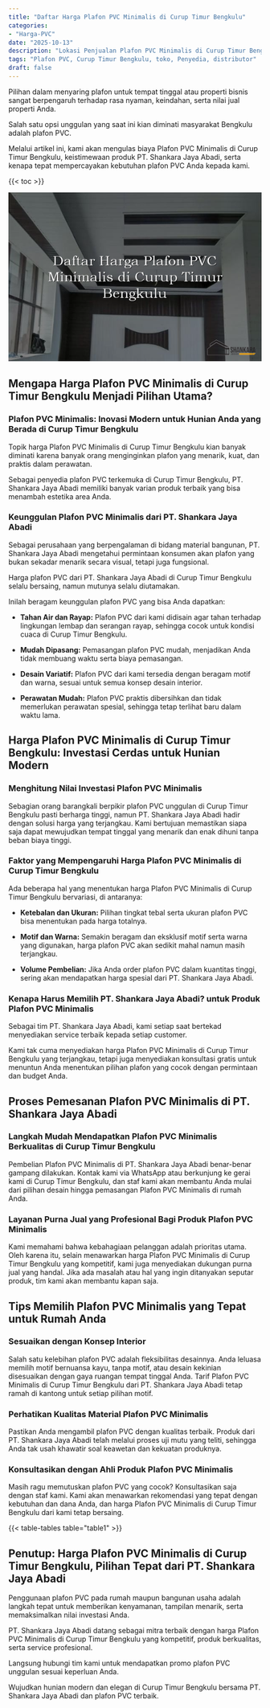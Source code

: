 ```yaml
---
title: "Daftar Harga Plafon PVC Minimalis di Curup Timur Bengkulu"
categories: 
- "Harga-PVC"
date: "2025-10-13"
description: "Lokasi Penjualan Plafon PVC Minimalis di Curup Timur Bengkulu bagi tempat tinggal, kantor, serta toko. Material unggulan, variasi motif, variasi warna modern, beserta servis penempatan dikerjakan oleh tim profesional serta garansi resmi!|Servis distribusi Plafon PVC Minimalis di Curup Timur Bengkulu bagi kebutuhan rumah, perkantoran, maupun ritel, beserta panel berkualitas dan instalasi oleh tenaga ahli ahli dan kepastian resmi.|Solusi Plafon PVC Minimalis di Curup Timur Bengkulu yang terbukti bagi rumah, kantor, serta ritel, bersama produk terbaik dan penempatan ditangani oleh teknisi berpengalaman serta kepastian resmi.|Penyediaan Plafon PVC Minimalis di Curup Timur Bengkulu bagi hunian, office, serta toko, dengan produk berkualitas dan pemasangan dikerjakan oleh tim profesional, disertai dengan kepastian resmi.}"
tags: "Plafon PVC, Curup Timur Bengkulu, toko, Penyedia, distributor"
draft: false
---
```


Pilihan dalam menyaring plafon untuk tempat tinggal atau properti bisnis sangat berpengaruh terhadap rasa nyaman, keindahan, serta nilai jual properti Anda.

Salah satu opsi unggulan yang saat ini kian diminati masyarakat Bengkulu adalah plafon PVC.

Melalui artikel ini, kami akan mengulas biaya Plafon PVC Minimalis di Curup Timur Bengkulu, keistimewaan produk PT. Shankara Jaya Abadi, serta kenapa tepat mempercayakan kebutuhan plafon PVC Anda kepada kami.

{{< toc >}}

![Daftar Harga Plafon PVC Minimalis di Curup Timur Bengkulu](/images/Harga-PVC/Daftar-Harga-Plafon-PVC-Minimalis-di-Curup-Timur-Bengkulu.png)


## Mengapa Harga Plafon PVC Minimalis di Curup Timur Bengkulu Menjadi Pilihan Utama?

### Plafon PVC Minimalis: Inovasi Modern untuk Hunian Anda yang Berada di Curup Timur Bengkulu

Topik harga Plafon PVC Minimalis di Curup Timur Bengkulu kian banyak diminati karena banyak orang menginginkan plafon yang menarik, kuat, dan praktis dalam perawatan.

Sebagai penyedia plafon PVC terkemuka di Curup Timur Bengkulu, PT. Shankara Jaya Abadi memiliki banyak varian produk terbaik yang bisa menambah estetika area Anda.

### Keunggulan Plafon PVC Minimalis dari PT. Shankara Jaya Abadi

Sebagai perusahaan yang berpengalaman di bidang material bangunan, PT. Shankara Jaya Abadi mengetahui permintaan konsumen akan plafon yang bukan sekadar menarik secara visual, tetapi juga fungsional.

Harga plafon PVC dari PT. Shankara Jaya Abadi di Curup Timur Bengkulu selalu bersaing, namun mutunya selalu diutamakan.

Inilah beragam keunggulan plafon PVC yang bisa Anda dapatkan:

- **Tahan Air dan Rayap:** Plafon PVC dari kami didisain agar tahan terhadap lingkungan lembap dan serangan rayap, sehingga cocok untuk kondisi cuaca di Curup Timur Bengkulu.

- **Mudah Dipasang:** Pemasangan plafon PVC mudah, menjadikan Anda tidak membuang waktu serta biaya pemasangan.

- **Desain Variatif:** Plafon PVC dari kami tersedia dengan beragam motif dan warna, sesuai untuk semua konsep desain interior.

- **Perawatan Mudah:** Plafon PVC praktis dibersihkan dan tidak memerlukan perawatan spesial, sehingga tetap terlihat baru dalam waktu lama.

## Harga Plafon PVC Minimalis di Curup Timur Bengkulu: Investasi Cerdas untuk Hunian Modern

### Menghitung Nilai Investasi Plafon PVC Minimalis

Sebagian orang barangkali berpikir plafon PVC unggulan di Curup Timur Bengkulu pasti berharga tinggi, namun PT. Shankara Jaya Abadi hadir dengan solusi harga yang terjangkau. Kami bertujuan memastikan siapa saja dapat mewujudkan tempat tinggal yang menarik dan enak dihuni tanpa beban biaya tinggi.

### Faktor yang Mempengaruhi Harga Plafon PVC Minimalis di Curup Timur Bengkulu

Ada beberapa hal yang menentukan harga Plafon PVC Minimalis di Curup Timur Bengkulu bervariasi, di antaranya:

- **Ketebalan dan Ukuran:** Pilihan tingkat tebal serta ukuran plafon PVC bisa menentukan pada harga totalnya.

- **Motif dan Warna:** Semakin beragam dan eksklusif motif serta warna yang digunakan, harga plafon PVC akan sedikit mahal namun masih terjangkau.

- **Volume Pembelian:** Jika Anda order plafon PVC dalam kuantitas tinggi, sering akan mendapatkan harga spesial dari PT. Shankara Jaya Abadi.

### Kenapa Harus Memilih PT. Shankara Jaya Abadi? untuk Produk Plafon PVC Minimalis

Sebagai tim PT. Shankara Jaya Abadi, kami setiap saat bertekad menyediakan service terbaik kepada setiap customer.

Kami tak cuma menyediakan harga Plafon PVC Minimalis di Curup Timur Bengkulu yang terjangkau, tetapi juga menyediakan konsultasi gratis untuk menuntun Anda menentukan pilihan plafon yang cocok dengan permintaan dan budget Anda.

## Proses Pemesanan Plafon PVC Minimalis di PT. Shankara Jaya Abadi

### Langkah Mudah Mendapatkan Plafon PVC Minimalis Berkualitas di Curup Timur Bengkulu

Pembelian Plafon PVC Minimalis di PT. Shankara Jaya Abadi benar-benar gampang dilakukan. Kontak kami via WhatsApp atau berkunjung ke gerai kami di Curup Timur Bengkulu, dan staf kami akan membantu Anda mulai dari pilihan desain hingga pemasangan Plafon PVC Minimalis di rumah Anda.

### Layanan Purna Jual yang Profesional Bagi Produk Plafon PVC Minimalis

Kami memahami bahwa kebahagiaan pelanggan adalah prioritas utama. Oleh karena itu, selain menawarkan harga Plafon PVC Minimalis di Curup Timur Bengkulu yang kompetitif, kami juga menyediakan dukungan purna jual yang handal. Jika ada masalah atau hal yang ingin ditanyakan seputar produk, tim kami akan membantu kapan saja.

## Tips Memilih Plafon PVC Minimalis yang Tepat untuk Rumah Anda

### Sesuaikan dengan Konsep Interior

Salah satu kelebihan plafon PVC adalah fleksibilitas desainnya. Anda leluasa memilih motif bernuansa kayu, tanpa motif, atau desain kekinian disesuaikan dengan gaya ruangan tempat tinggal Anda. Tarif Plafon PVC Minimalis di Curup Timur Bengkulu dari PT. Shankara Jaya Abadi tetap ramah di kantong untuk setiap pilihan motif.

### Perhatikan Kualitas Material Plafon PVC Minimalis

Pastikan Anda mengambil plafon PVC dengan kualitas terbaik. Produk dari PT. Shankara Jaya Abadi telah melalui proses uji mutu yang teliti, sehingga Anda tak usah khawatir soal keawetan dan kekuatan produknya.

### Konsultasikan dengan Ahli Produk Plafon PVC Minimalis

Masih ragu memutuskan plafon PVC yang cocok? Konsultasikan saja dengan staf kami. Kami akan menawarkan rekomendasi yang tepat dengan kebutuhan dan dana Anda, dan harga Plafon PVC Minimalis di Curup Timur Bengkulu dari kami tetap bersaing.

{{< table-tables table="table1" >}}

## Penutup: Harga Plafon PVC Minimalis di Curup Timur Bengkulu, Pilihan Tepat dari PT. Shankara Jaya Abadi

Penggunaan plafon PVC pada rumah maupun bangunan usaha adalah langkah tepat untuk memberikan kenyamanan, tampilan menarik, serta memaksimalkan nilai investasi Anda.

PT. Shankara Jaya Abadi datang sebagai mitra terbaik dengan harga Plafon PVC Minimalis di Curup Timur Bengkulu yang kompetitif, produk berkualitas, serta service profesional.

Langsung hubungi tim kami untuk mendapatkan promo plafon PVC unggulan sesuai keperluan Anda.

Wujudkan hunian modern dan elegan di Curup Timur Bengkulu bersama PT. Shankara Jaya Abadi dan plafon PVC terbaik.